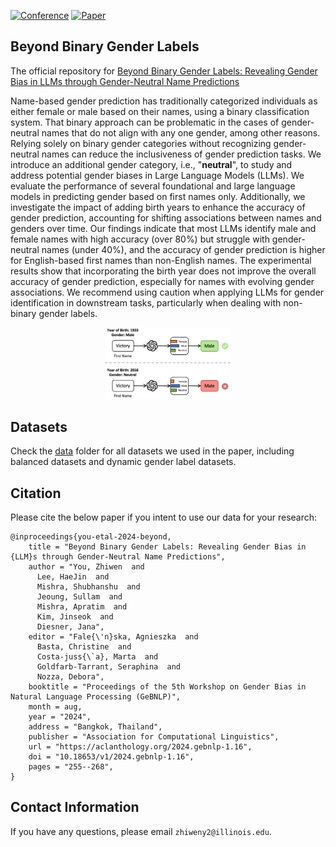 [![Conference](https://img.shields.io/badge/GeBNLP-2024-4b44ce)](https://genderbiasnlp.talp.cat/gebnlp-2024/)
[![Paper](http://img.shields.io/badge/paper-ACL--anthology-B31B1B.svg)](https://aclanthology.org/2024.gebnlp-1.16/)


## Beyond Binary Gender Labels
The official repository for [Beyond Binary Gender Labels: Revealing Gender Bias in LLMs through Gender-Neutral Name Predictions](https://aclanthology.org/2024.gebnlp-1.16/) 

Name-based gender prediction has traditionally categorized individuals as either female or male based on their names, using a binary classification system. That binary approach can be problematic in the cases of gender-neutral names that do not align with any one gender, among other reasons. Relying solely on binary gender categories without recognizing gender-neutral names can reduce the inclusiveness of gender prediction tasks. We introduce an additional gender category, i.e., "**neutral**", to study and address potential gender biases in Large Language Models (LLMs). We evaluate the performance of several foundational and large language models in predicting gender based on first names only. Additionally, we investigate the impact of adding birth years to enhance the accuracy of gender prediction, accounting for shifting associations between names and genders over time. Our findings indicate that most LLMs identify male and female names with high accuracy (over 80%) but struggle with gender-neutral names (under 40%), and the accuracy of gender prediction is higher for English-based first names than non-English names. The experimental results show that incorporating the birth year does not improve the overall accuracy of gender prediction, especially for names with evolving gender associations. We recommend using caution when applying LLMs for gender identification in downstream tasks, particularly when dealing with non-binary gender labels.

<div align="center">
<img src=./pics/diagram.png width="40%">
</div>

## Datasets
Check the [data](https://github.com/zhiwenyou103/Beyond-Binary-Gender-Labels/tree/main/data) folder for all datasets we used in the paper, including balanced datasets and dynamic gender label datasets. 

## Citation

Please cite the below paper if you intent to use our data for your research:

```
@inproceedings{you-etal-2024-beyond,
    title = "Beyond Binary Gender Labels: Revealing Gender Bias in {LLM}s through Gender-Neutral Name Predictions",
    author = "You, Zhiwen  and
      Lee, HaeJin  and
      Mishra, Shubhanshu  and
      Jeoung, Sullam  and
      Mishra, Apratim  and
      Kim, Jinseok  and
      Diesner, Jana",
    editor = "Fale{\'n}ska, Agnieszka  and
      Basta, Christine  and
      Costa-juss{\`a}, Marta  and
      Goldfarb-Tarrant, Seraphina  and
      Nozza, Debora",
    booktitle = "Proceedings of the 5th Workshop on Gender Bias in Natural Language Processing (GeBNLP)",
    month = aug,
    year = "2024",
    address = "Bangkok, Thailand",
    publisher = "Association for Computational Linguistics",
    url = "https://aclanthology.org/2024.gebnlp-1.16",
    doi = "10.18653/v1/2024.gebnlp-1.16",
    pages = "255--268",
}
```

## Contact Information
If you have any questions, please email `zhiweny2@illinois.edu`.
